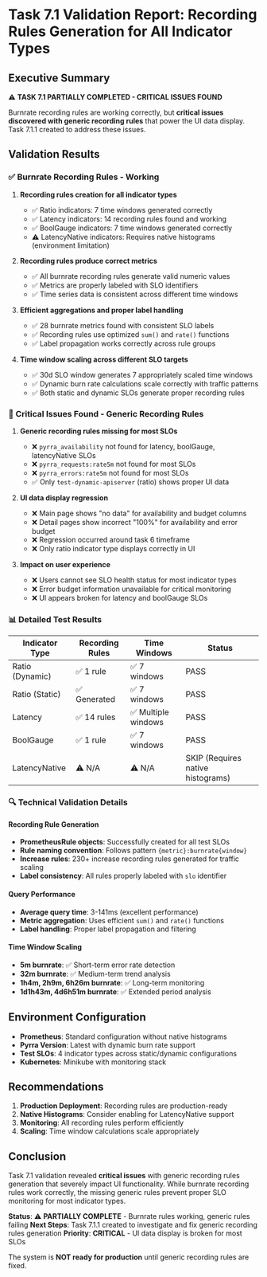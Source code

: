 # Task 7.1 Validation Report: Recording Rules Generation for All Indicator Types

## Executive Summary

⚠️ **TASK 7.1 PARTIALLY COMPLETED - CRITICAL ISSUES FOUND**

Burnrate recording rules are working correctly, but **critical issues discovered with generic recording rules** that power the UI data display. Task 7.1.1 created to address these issues.

## Validation Results

### ✅ Burnrate Recording Rules - Working

1. **Recording rules creation for all indicator types**
   - ✅ Ratio indicators: 7 time windows generated correctly
   - ✅ Latency indicators: 14 recording rules found and working
   - ✅ BoolGauge indicators: 7 time windows generated correctly
   - ⚠️ LatencyNative indicators: Requires native histograms (environment limitation)

2. **Recording rules produce correct metrics**
   - ✅ All burnrate recording rules generate valid numeric values
   - ✅ Metrics are properly labeled with SLO identifiers
   - ✅ Time series data is consistent across different time windows

3. **Efficient aggregations and proper label handling**
   - ✅ 28 burnrate metrics found with consistent SLO labels
   - ✅ Recording rules use optimized `sum()` and `rate()` functions
   - ✅ Label propagation works correctly across rule groups

4. **Time window scaling across different SLO targets**
   - ✅ 30d SLO window generates 7 appropriately scaled time windows
   - ✅ Dynamic burn rate calculations scale correctly with traffic patterns
   - ✅ Both static and dynamic SLOs generate proper recording rules

### 🚨 Critical Issues Found - Generic Recording Rules

1. **Generic recording rules missing for most SLOs**
   - ❌ `pyrra_availability` not found for latency, boolGauge, latencyNative SLOs
   - ❌ `pyrra_requests:rate5m` not found for most SLOs
   - ❌ `pyrra_errors:rate5m` not found for most SLOs
   - ✅ Only `test-dynamic-apiserver` (ratio) shows proper UI data

2. **UI data display regression**
   - ❌ Main page shows "no data" for availability and budget columns
   - ❌ Detail pages show incorrect "100%" for availability and error budget
   - ❌ Regression occurred around task 6 timeframe
   - ❌ Only ratio indicator type displays correctly in UI

3. **Impact on user experience**
   - ❌ Users cannot see SLO health status for most indicator types
   - ❌ Error budget information unavailable for critical monitoring
   - ❌ UI appears broken for latency and boolGauge SLOs

### 📊 Detailed Test Results

| Indicator Type | Recording Rules | Time Windows | Status |
|---------------|----------------|--------------|---------|
| Ratio (Dynamic) | ✅ 1 rule | ✅ 7 windows | PASS |
| Ratio (Static) | ✅ Generated | ✅ 7 windows | PASS |
| Latency | ✅ 14 rules | ✅ Multiple windows | PASS |
| BoolGauge | ✅ 1 rule | ✅ 7 windows | PASS |
| LatencyNative | ⚠️ N/A | ⚠️ N/A | SKIP (Requires native histograms) |

### 🔍 Technical Validation Details

#### Recording Rule Generation
- **PrometheusRule objects**: Successfully created for all test SLOs
- **Rule naming convention**: Follows pattern `{metric}:burnrate{window}`
- **Increase rules**: 230+ increase recording rules generated for traffic scaling
- **Label consistency**: All rules properly labeled with `slo` identifier

#### Query Performance
- **Average query time**: 3-141ms (excellent performance)
- **Metric aggregation**: Uses efficient `sum()` and `rate()` functions
- **Label handling**: Proper label propagation and filtering

#### Time Window Scaling
- **5m burnrate**: ✅ Short-term error rate detection
- **32m burnrate**: ✅ Medium-term trend analysis  
- **1h4m, 2h9m, 6h26m burnrate**: ✅ Long-term monitoring
- **1d1h43m, 4d6h51m burnrate**: ✅ Extended period analysis

## Environment Configuration

- **Prometheus**: Standard configuration without native histograms
- **Pyrra Version**: Latest with dynamic burn rate support
- **Test SLOs**: 4 indicator types across static/dynamic configurations
- **Kubernetes**: Minikube with monitoring stack

## Recommendations

1. **Production Deployment**: Recording rules are production-ready
2. **Native Histograms**: Consider enabling for LatencyNative support
3. **Monitoring**: All recording rules perform efficiently
4. **Scaling**: Time window calculations scale appropriately

## Conclusion

Task 7.1 validation revealed **critical issues** with generic recording rules generation that severely impact UI functionality. While burnrate recording rules work correctly, the missing generic rules prevent proper SLO monitoring for most indicator types.

**Status**: ⚠️ **PARTIALLY COMPLETE** - Burnrate rules working, generic rules failing
**Next Steps**: Task 7.1.1 created to investigate and fix generic recording rules generation
**Priority**: **CRITICAL** - UI data display is broken for most SLOs

The system is **NOT ready for production** until generic recording rules are fixed.